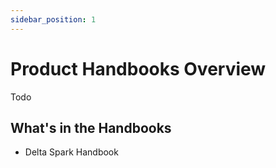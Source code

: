 ```yaml
---
sidebar_position: 1
---
```


# Product Handbooks Overview

Todo

## What's in the Handbooks

- Delta Spark Handbook
